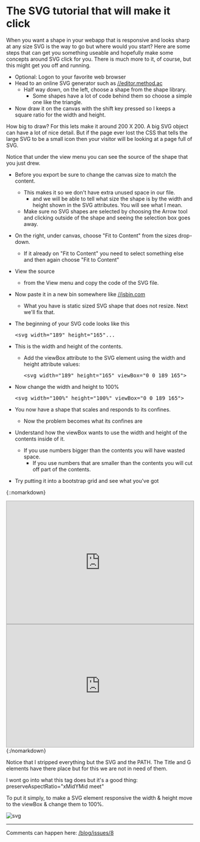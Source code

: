 # The SVG tutorial that will make it click

When you want a shape in your webapp that is responsive and looks sharp at any size SVG is the way to go but where would you start? Here are some steps that can get you something useable and hopefully make some concepts around SVG click for you. There is much more to it, of course, but this might get you off and running.

- Optional: Logon to your favorite web browser
- Head to an online SVG generator such as [//editor.method.ac](//editor.method.ac)
  - Half way down, on the left, choose a shape from the shape library.
    - Some shapes have a lot of code behind them so choose a simple one like the triangle.
- Now draw it on the canvas with the shift key pressed so I keeps a square ratio for the width and height.

How big to draw? For this lets make it around 200 X 200. A big SVG object can have a lot of nice detail. But if the page ever lost the CSS that tells the large SVG to be a small icon then your visitor will be looking at a page full of SVG.

Notice that under the view menu you can see the source of the shape that you just drew.

- Before you export be sure to change the canvas size to match the content.

  - This makes it so we don't have extra unused space in our file.
    - and we will be able to tell what size the shape is by the width and height shown in the SVG attributes. You will see what I mean.
  - Make sure no SVG shapes are selected by choosing the Arrow tool and clicking outside of the shape and seeing the selection box goes away.

- On the right, under canvas, choose "Fit to Content" from the sizes drop-down.
  - If it already on "Fit to Content" you need to select something else and then again choose "Fit to Content"
- View the source
  - from the View menu and copy the code of the SVG file.
- Now paste it in a new bin somewhere like [//jsbin.com](//jsbin.com)
  - What you have is static sized SVG shape that does not resize. Next we'll fix that.
- The beginning of your SVG code looks like this
  <pre>&lt;svg width=&quot;189&quot; height=&quot;165&quot;...</pre>
- This is the width and height of the contents.
  - Add the viewBox attribute to the SVG element using the width and height attribute values:
    <pre>&lt;svg width=&quot;189&quot; height=&quot;165&quot; viewBox=&quot;0 0 189 165&quot;&gt;</pre>
- Now change the width and height to 100%
  <pre>&lt;svg width=&quot;100%&quot; height=&quot;100%&quot; viewBox=&quot;0 0 189 165&quot;&gt;</pre>
- You now have a shape that scales and responds to its confines.
  - Now the problem becomes what its confines are
- Understand how the viewBox wants to use the width and height of the contents inside of it.
  - If you use numbers bigger than the contents you will have wasted space.
    - If you use numbers that are smaller than the contents you will cut off part of the contents.
- Try putting it into a bootstrap grid and see what you've got

{::nomarkdown}

<iframe src="http://jsbin.com/dogeno/1/embed?output" style="border: 1px solid rgb(170, 170, 170); width: 100%; min-height: 330px; height: 330px;"></iframe>
<iframe src="http://jsbin.com/dogeno/1/embed?html" style="border: 1px solid rgb(170, 170, 170); width: 100%; min-height: 330px; height: 330px;"></iframe>
{:/nomarkdown}

Notice that I stripped everything but the SVG and the PATH. The Title and G elements have there place but for this we are not in need of them.

I wont go into what this tag does but it's a good thing: preserveAspectRatio="xMidYMid meet"

To put it simply, to make a SVG element responsive the width & height move to the viewBox & change them to 100%.

<img src="//pbs.twimg.com/media/B-4asHkUcAE42Kv.png" alt="svg"/>

---

Comments can happen here: [/blog/issues/8](https://github.com/getsetbro/blog/issues/8)
